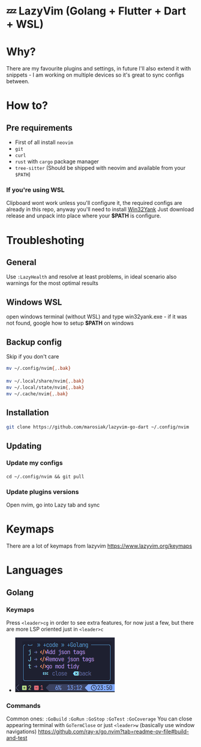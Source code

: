 # 💤 LazyVim (Golang + Flutter + Dart + WSL)

# Why?

There are my favourite plugins and settings, in future I'll also extend it with snippets - I am working on multiple devices so it's great to sync configs between.


# How to?

## Pre requirements
- First of all install `neovim`
- `git`
- `curl`
- `rust` with `cargo` package manager
- `tree-sitter` (Should be shipped with neovim and available from your `$PATH`)

### If you're using WSL
Clipboard wont work unless you'll configure it, the required configs are already in this repo, anyway you'll need to install [Win32Yank]([/guides/content/editing-an-existing-page#modifying-front-matter](https://github.com/equalsraf/win32yank/releases)) Just download release and unpack into place where your **$PATH** is configure.

# Troubleshoting
## General
Use `:LazyHealth` and resolve at least problems, in ideal scenario also warnings for the most optimal results

## Windows WSL
open windows terminal (without WSL) and type win32yank.exe - if it was not found, google how to setup **$PATH** on windows


## Backup config
Skip if you don't care

```bash
mv ~/.config/nvim{,.bak}

mv ~/.local/share/nvim{,.bak}
mv ~/.local/state/nvim{,.bak}
mv ~/.cache/nvim{,.bak}
```

## Installation
```bash
git clone https://github.com/marosiak/lazyvim-go-dart ~/.config/nvim
```


## Updating

### Update my configs

`cd ~/.config/nvim && git pull`

### Update plugins versions

Open nvim, go into Lazy tab and sync


# Keymaps

There are a lot of keymaps from lazyvim https://www.lazyvim.org/keymaps


# Languages
## Golang
### Keymaps
Press `<leader>cg` in order to see extra features, for now just a few, but there are more LSP oriented just in `<leader>c`
-  ![Img](./img/gopher-keybinds.png) 


### Commands
Common ones: `:GoBuild` `:GoRun` `:GoStop` `:GoTest` `:GoCoverage`
You can close appearing terminal with `GoTermClose` or just `<leader>w` (basically use window navigations)
https://github.com/ray-x/go.nvim?tab=readme-ov-file#build-and-test
